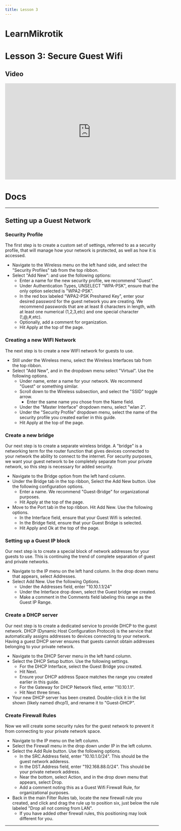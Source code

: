 ```yaml
---
title: Lesson 3
---
```


LearnMikrotik
=====

# Lesson 3: Secure Guest Wifi
## Video
<p align="center">
<iframe width="560" height="315" src="https://www.youtube.com/embed/tQ1rX45prKc" title="YouTube video player" frameborder="0" allow="accelerometer; autoplay; clipboard-write; encrypted-media; gyroscope; picture-in-picture" allowfullscreen></iframe>
</p>

# Docs

***
## Setting up a Guest Network
### Security Profile
The first step is to create a custom set of settings, referred to as a security profile, that will manage how your network is protected, as well as how it is accessed. 
* Navigate to the Wireless menu on the left hand side, and select the "Security Profiles" tab from the top ribbon.
* Select "Add New": and use the following options:
  * Enter a name for the new security profile, we recommend "Guest".
  * Under Authentication Types, UNSELECT "WPA-PSK", ensure that the only option selected is "WPA2-PSK".
  * In the red box labeled "WPA2-PSK Preshared Key", enter your desired password for the guest network you are creating. We recommend passwords that are at least 8 characters in length, with at least one numerical (1,2,3,etc) and one special character (!,@,#,etc). 
  * Optionally, add a comment for organization.
  * Hit Apply at the top of the page.

### Creating a new WIFI Network
The next step is to create a new WIFI network for guests to use. 
* Still under the Wireless menu, select the Wireless Interfaces tab from the top ribbon. 
* Select "Add New", and in the dropdown menu select "Virtual". Use the following options. 
  * Under name, enter a name for your network. We recommend "Guest" or something similar.
  * Scroll down to the Wireless subsection, and select the "SSID" toggle arrow. 
    * Enter the same name you chose from the Name field. 
  * Under the "Master Interface" dropdown menu, select "wlan 2". 
  * Under the "Security Profile" dropdown menu, select the name of the security profile you created earlier in this guide. 
  * Hit Apply at the top of the page. 

### Create a new bridge
Our next step is to create a separate wireless bridge. A "bridge" is a networking term for the router function that gives devices connected to your network the ability to connect to the internet. For security purposes, we want your guest network to be completely separate from your private network, so this step is necessary for added security.
* Navigate to the Bridge option from the left hand column. 
* Under the Bridge tab in the top ribbon, Select the Add New button. Use the following configuration options. 
  * Enter a name. We recommend "Guest-Bridge" for organizational purposes. 
  * Hit Apply at the top of the page. 
* Move to the Port tab in the top ribbon. Hit Add New. Use the following options. 
  * In the Interface field, ensure that your Guest Wifi is selected. 
  * In the Bridge field, ensure that your Guest Bridge is selected. 
  * Hit Apply and Ok at the top of the page. 

### Setting up a Guest IP block
Our next step is to create a special block of network addresses for your guests to use. This is continuing the trend of complete separation of guest and private networks. 
* Navigate to the IP menu on the left hand column. In the drop down menu that appears, select Addresses. 
* Select Add New. Use the following Options. 
  * Under the Addresses field, enter "10.10.1.1/24"
  * Under the Interface drop down, select the Guest bridge we created. 
  * Make a comment in the Comments field labeling this range as the Guest IP Range. 

### Create a DHCP server
Our next step is to create a dedicated service to provide DHCP to the guest network. DHCP (Dynamic Host Configuration Protocol) is the service that automatically assigns addresses to devices connecting to your network. Having a guest DHCP server ensures that guests cannot obtain addresses belonging to your private network. 
* Navigate to the DHCP Server menu in the left hand column. 
* Select the DHCP Setup button. Use the following settings. 
  * For the DHCP Interface, select the Guest Bridge you created. 
  * Hit Next. 
  * Ensure your DHCP address Space matches the range you created earlier in this guide. 
  * For the Gateway for DHCP Network filed, enter "10.10.1.1".
  * Hit Next three times. 
* Your new DHCP server has been created. Double-click it in the list shown (likely named dhcp1), and rename it to "Guest-DHCP".

### Create Firewall Rules
Now we will create some security rules for the guest network to prevent it from connecting to your private network space. 
* Navigate to the IP menu on the left column.
* Select the Firewall menu in the drop down under IP in the left column.
* Select the Add Rule button. Use the following options. 
  * In the SRC.Address field, enter "10.10.1.0/24". This should be the guest network adderess. 
  * In the DST.Address field, enter "192.168.88.0/24". This should be your private network address. 
  * Near the bottom, select Action, and in the drop down menu that appears, select Drop. 
  * Add a comment noting this as a Guest Wifi Firewall Rule, for organizational purposes. 
* Back in the main Filter Rules tab, locate the new firewall rule you created, and click and drag the rule up to position six, just below the rule labeled "Drop all not coming from LAN".
  * If you have added other firewall rules, this positioning may look different for you. 

***
